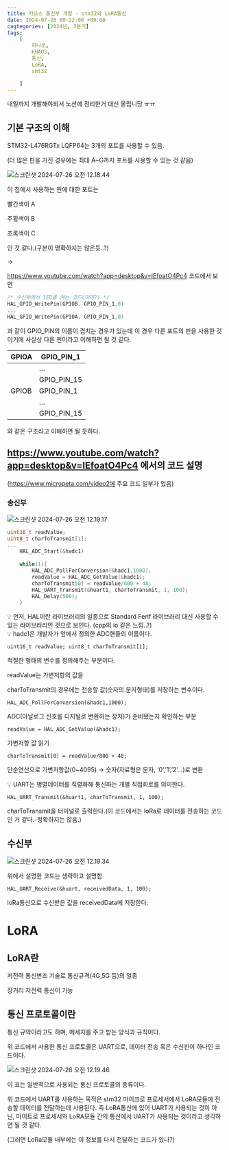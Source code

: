 ```yaml
---
title: 카오스 통신부 개발 - stm32와 LoRA통신
date: 2024-07-26 00:22:00 +09:00
cagtegories: [2024년, 3분기]
tags:
    [
        하나로,
		KHAOS,
		통신,
		LoRA,
		smt32

    ]
---
```


내일까지 개발해야되서 노션에 정리한거 대신 올립니당 ㅠㅠ
## 기본 구조의 이해

STM32-L476RGTx LQFP64는 3개의 포트를 사용할 수 있음.

(더 많은 핀을 가진 경우에는 최대 A~G까지 포트를 사용할 수 있는 것 같음)

![스크린샷 2024-07-26 오전 12.18.44](../assets/img/0726/1.png)

이 칩에서 사용하는 핀에 대한 포트는

빨간색이 A

주황색이 B

초록색이 C

인 것 같다.(구분이 명확하지는 않은듯..?)

→

https://www.youtube.com/watch?app=desktop&v=IEfoatO4Pc4 코드에서 보면

```c
/* 수신부에서 lED를 켜는 코드(아마?) */
HAL_GPIO_WritePin(GPIOB, GPIO_PIN_1,0)
...
HAL_GPIO_WritePin(GPIOA, GPIO_PIN_1,0)
```

과 같이 GPIO_PIN의 이름이 겹치는 경우가 있는데 이 경우 다른 포트의 핀을 사용한 것이기에 사실상 다른 핀이라고 이해하면 될 것 같다.

| GPIOA | GPIO_PIN_1  |
| ----- | ----------- |
|       | …           |
|       | GPIO_PIN_15 |
| GPIOB | GPIO_PIN_1  |
|       | …           |
|       | GPIO_PIN_15 |

와 같은 구조라고 이해하면 될 듯하다.

## https://www.youtube.com/watch?app=desktop&v=IEfoatO4Pc4 에서의 코드 설명

(https://www.micropeta.com/video2에 주요 코드 일부가 있음)

### 송신부

![스크린샷 2024-07-26 오전 12.19.17](../assets/img/0726/2.png)

```c
uint16_t readValue;
uint8_t charToTransmit[1];
...
	HAL_ADC_Start(&hadc1)
	
	while(1){
		HAL_ADC_PollForConversion(&hadc1,1000);
		readValue = HAL_ADC_GetValue(&hadc1);
		charToTransmit[0] = readValue/800 + 48;
		HAL_UART_Transmit(&huart1, charToTransmit, 1, 100);
		HAL_Delay(500);
	}
```

<aside> 💡 먼저, HAL이란 라이브러리의 일종으로 Standard Ferif 라이브러리 대신 사용할 수 있는 라이브러리인 것으로 보인다. (cpp의 io 같은 느낌..?)

</aside>

<aside> 💡 hadc1은 개발자가 앞에서 정의한 ADC핸들의 이름이다.

</aside>

```
uint16_t readValue; uint8_t charToTransmit[1];
```

적절한 형태의 변수를 정의해주는 부분이다.

readValue는 가변저항의 값을

charToTransmit의 경우에는 전송할 값(숫자의 문자형태)를 저장하는 변수이다.

```
HAL_ADC_PollForConversion(&hadc1,1000);
```

ADC(아날로그 신호를 디지털로 변환하는 장치)가 준비됐는지 확인하는 부분

```
readValue = HAL_ADC_GetValue(&hadc1);
```

가변저항 값 읽기

```
charToTransmit[0] = readValue/800 + 48;
```

단순연산으로 가변저항값(0~4095) → 숫자(자료형은 문자, ‘0’,’1’,’2’…)로 변환

<aside> 💡 UART는 병렬데이터를 직렬화해 통신하는 개별 직접회로를 의미한다.

</aside>

```
HAL_UART_Transmit(&huart1, charToTransmit, 1, 100);
```

charToTransmit을 터미널로 출력한다.(이 코드에서는 loRa로 데이터를 전송하는 코드인 거 같다.-정확하지는 않음.)

## 수신부

![스크린샷 2024-07-26 오전 12.19.34](../assets/img/0726/3.png)

위에서 설명한 코드는 생략하고 설명함

```
HAL_UART_Receive(&huart, receivedData, 1, 100);
```

loRa통신으로 수신받은 값을 receivedData에 저장한다.

# LoRA

## LoRA란

저전력 통신변조 기술로 통신규격(4G,5G 등)의 일종

장거리 저전력 통신이 가능

## 통신 프로토콜이란

통신 규약이라고도 하며, 메세지를 주고 받는 양식과 규칙이다.

위 코드에서 사용한 통신 프로토콜은 UART으로, 데이터 전송 혹은 수신핀이 하나인 코드이다.

![스크린샷 2024-07-26 오전 12.19.46](../assets/img/0726/4.png)

이 표는 일반적으로 사용되는 통신 프로토콜의 종류이다.

위 코드에서 UART를 사용하는 목적은 stm32 마이크로 프로세서에서 LoRA모듈에 전송할 데이터를 전달하는데 사용된다. 즉 LoRA통신에 있어 UART가 사용되는 것이 아닌, 마이트로 프로세서와 LoRA모듈 간의 통신에서 UART가 사용되는 것이라고 생각하면 될 것 같다.

(그러면 LoRa모듈 내부에는 이 정보를 다시 전달하는 코드가 있나?)